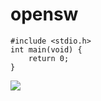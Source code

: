 # opensw
```
#include <stdio.h>
int main(void) {
    return 0;
}
```
<img src="http://mazandi.herokuapp.com/api?handle=dldyou&theme=warm"/>